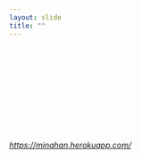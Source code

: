 ```yaml
---
layout: slide
title: ""
---
```


<section>
<iframe class="stretch" frameborder="0" scrolling="yes" data-src="https://minahan.herokuapp.com/"></iframe>

<h6><a class="external" href="https://minahan.herokuapp.com/">https://minahan.herokuapp.com/</a></h6>
</section>

